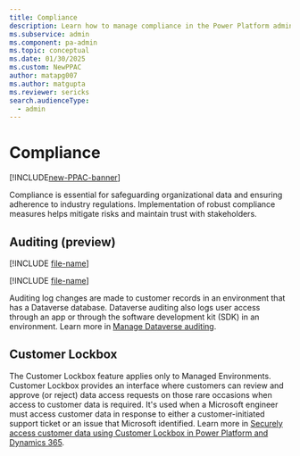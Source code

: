 ```yaml
---
title: Compliance
description: Learn how to manage compliance in the Power Platform admin center.
ms.subservice: admin
ms.component: pa-admin
ms.topic: conceptual
ms.date: 01/30/2025
ms.custom: NewPPAC
author: matapg007
ms.author: matgupta
ms.reviewer: sericks
search.audienceType: 
  - admin
---
```


# Compliance

[!INCLUDE[new-PPAC-banner](~/includes/new-PPAC-banner.md)]

Compliance is essential for safeguarding organizational data and ensuring adherence to industry regulations. Implementation of robust compliance measures helps mitigate risks and maintain trust with stakeholders.

## Auditing (preview)

[!INCLUDE [file-name](~/../shared-content/shared/preview-includes/preview-banner-section.md)]

[!INCLUDE [file-name](~/../shared-content/shared/preview-includes/preview-note-pp.md)]

Auditing log changes are made to customer records in an environment that has a Dataverse database. Dataverse auditing also logs user access through an app or through the software development kit (SDK) in an environment. Learn more in [Manage Dataverse auditing](../manage-dataverse-auditing.md).

## Customer Lockbox

The Customer Lockbox feature applies only to Managed Environments. Customer Lockbox provides an interface where customers can review and approve (or reject) data access requests on those rare occasions when access to customer data is required. It's used when a Microsoft engineer must access customer data in response to either a customer-initiated support ticket or an issue that Microsoft identified. Learn more in [Securely access customer data using Customer Lockbox in Power Platform and Dynamics 365](../about-lockbox.md).
